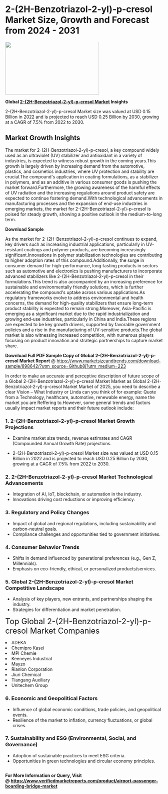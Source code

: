 <H1>2-(2H-Benzotriazol-2-yl)-p-cresol Market Size, Growth and Forecast from 2024 - 2031</H1><img class="aligncenter size-medium wp-image-584254" src="https://thirdeyenews.in/wp-content/uploads/2024/09/Global-Market-Research-300x168.jpeg" alt="" width="300" height="168" /><p><strong>Global&nbsp;<a href="https://www.marketsizeandtrends.com/download-sample/898642/?utm_source=Github8j?utm_medium=223">2-(2H-Benzotriazol-2-yl)-p-cresol Market</a> Insights</strong></p><p>2-(2H-Benzotriazol-2-yl)-p-cresol Market size was valued at USD 0.15 Billion in 2022 and is projected to reach USD 0.25 Billion by 2030, growing at a CAGR of 7.5% from 2022 to 2030.</p><p><h2>Market Growth Insights</h2> <p>The market for 2-(2H-Benzotriazol-2-yl)-p-cresol, a key compound widely used as an ultraviolet (UV) stabilizer and antioxidant in a variety of industries, is expected to witness robust growth in the coming years.This growth is largely driven by increasing demand from the automotive, plastics, and cosmetics industries, where UV protection and stability are crucial.The compound's application in coating formulations, as a stabilizer in polymers, and as an additive in various consumer goods is pushing the market forward.Furthermore, the growing awareness of the harmful effects of UV radiation and the increasing regulations around product safety are expected to continue fostering demand.With technological advancements in manufacturing processes and the expansion of end-use industries in emerging markets, the market for 2-(2H-Benzotriazol-2-yl)-p-cresol is poised for steady growth, showing a positive outlook in the medium-to-long term.</p> <p><strong>Download Sample</strong></p> <p>As the market for 2-(2H-Benzotriazol-2-yl)-p-cresol continues to expand, key drivers such as increasing industrial applications, particularly in UV-resistant coatings and polymer products, are becoming increasingly significant.Innovations in polymer stabilization technologies are contributing to higher adoption rates of this compound.Additionally, the surge in consumer demand for high-performance, long-lasting products in sectors such as automotive and electronics is pushing manufacturers to incorporate advanced stabilizers like 2-(2H-Benzotriazol-2-yl)-p-cresol in their formulations.This trend is also accompanied by an increasing preference for sustainable and environmentally friendly solutions, which is further accelerating the compound's uptake across various applications.As regulatory frameworks evolve to address environmental and health concerns, the demand for high-quality stabilizers that ensure long-term product stability is expected to remain strong.Moreover, Asia-Pacific is emerging as a significant market due to the rapid industrialization and growing end-use industries, particularly in China and India.These regions are expected to be key growth drivers, supported by favorable government policies and a rise in the manufacturing of UV-sensitive products.The global market is also witnessing increased competition, with numerous players focusing on product innovation and strategic partnerships to capture market share.</p> <p><span class=""><strong>Download Full PDF Sample Copy of Global 2-(2H-Benzotriazol-2-yl)-p-cresol Market Report</strong> @ <a href="https://www.marketsizeandtrends.com/download-sample/898642/?utm_source=Github8j?utm_medium=223" target="_blank">https://www.marketsizeandtrends.com/download-sample/898642/?utm_source=Github8j?utm_medium=223</a></span></p><p>In order to make an accurate and perceptive description of future scope of a Global&nbsp;2-(2H-Benzotriazol-2-yl)-p-cresol Market Market as Global&nbsp;2-(2H-Benzotriazol-2-yl)-p-cresol Market Market of 2025, you need to describe a clear Vision &ndash; What Industry or Linda can you think of for example: Quote from a Technology, healthcare, automotive, renewable energy, name the market you are Reffering to.However, some general trends and factors usually impact market reports and their future outlook include:</p><h3>1.&nbsp;<strong>2-(2H-Benzotriazol-2-yl)-p-cresol Market Growth Projections</strong></h3><ul><li>Examine market size trends, revenue estimates and CAGR (Compounded Annual Growth Rate) projections.</li><li><p>2-(2H-Benzotriazol-2-yl)-p-cresol Market size was valued at USD 0.15 Billion in 2022 and is projected to reach USD 0.25 Billion by 2030, growing at a CAGR of 7.5% from 2022 to 2030.</p></li></ul><h3>2.&nbsp;<strong>2-(2H-Benzotriazol-2-yl)-p-cresol Market Technological Advancements</strong></h3><ul><li>Integration of AI, IoT, blockchain, or automation in the industry.</li><li>Innovations driving cost reductions or improving efficiency.</li></ul><h3>3.&nbsp;<strong>Regulatory and Policy Changes</strong></h3><ul><li>Impact of global and regional regulations, including sustainability and carbon-neutral goals.</li><li>Compliance challenges and opportunities tied to government initiatives.</li></ul><h3>4.&nbsp;<strong>Consumer Behavior Trends</strong></h3><ul><li>Shifts in demand influenced by generational preferences (e.g., Gen Z, Millennials).</li><li>Emphasis on eco-friendly, ethical, or personalized products/services.</li></ul><h3>5.&nbsp;<strong>Global 2-(2H-Benzotriazol-2-yl)-p-cresol Market Competitive Landscape</strong></h3><ul><li>Analysis of key players, new entrants, and partnerships shaping the industry.</li><li>Strategies for differentiation and market penetration.</li></ul><p data-pm-slice="1 1 []"><span style="color: inherit; font-family: inherit; font-size: 25px;">Top Global 2-(2H-Benzotriazol-2-yl)-p-cresol Market Companies</span></p><div class="" data-test-id=""><p><li>ADEKA</li><li> Chemipro Kasei</li><li> MPI Chemie</li><li> Keeneyes Industrial</li><li> Mayzo</li><li> Rianlon Corporation</li><li> Jiuri Chemical</li><li> Tiangang Auxiliary</li><li> Unitechem Group</li></p></div><h3>6.&nbsp;<strong>Economic and Geopolitical Factors</strong></h3><ul><li>Influence of global economic conditions, trade policies, and geopolitical events.</li><li>Resilience of the market to inflation, currency fluctuations, or global crises.</li></ul><h3>7.&nbsp;<strong>Sustainability and ESG (Environmental, Social, and Governance)</strong></h3><ul><li>Adoption of sustainable practices to meet ESG criteria.</li><li>Opportunities in green technologies and circular economy principles.</li></ul><h2><strong style="font-size: 14px;">For More Information or Query, Visit @&nbsp;</strong><a style="background-color: #ffffff; font-size: 14px;" href="https://www.marketsizeandtrends.com/report/2-2h-benzotriazol-2-yl-p-cresol-market/" target="_blank">https://www.verifiedmarketreports.com/product/airport-passenger-boarding-bridge-market</a></h2>